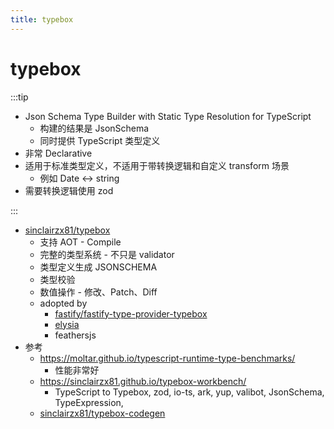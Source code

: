```yaml
---
title: typebox
---
```


# typebox

:::tip

- Json Schema Type Builder with Static Type Resolution for TypeScript
  - 构建的结果是 JsonSchema
  - 同时提供 TypeScript 类型定义
- 非常 Declarative
- 适用于标准类型定义，不适用于带转换逻辑和自定义 transform 场景
  - 例如 Date <-> string
- 需要转换逻辑使用 zod

:::

- [sinclairzx81/typebox](https://github.com/sinclairzx81/typebox)
  - 支持 AOT - Compile
  - 完整的类型系统 - 不只是 validator
  - 类型定义生成 JSONSCHEMA
  - 类型校验
  - 数值操作 - 修改、Patch、Diff
  - adopted by
    - [fastify/fastify-type-provider-typebox](https://github.com/fastify/fastify-type-provider-typebox)
    - [elysia](https://github.com/elysiajs/elysia)
    - feathersjs
- 参考
  - https://moltar.github.io/typescript-runtime-type-benchmarks/
    - 性能非常好
  - https://sinclairzx81.github.io/typebox-workbench/
    - TypeScript to Typebox, zod, io-ts, ark, yup, valibot, JsonSchema, TypeExpression,
  - [sinclairzx81/typebox-codegen](https://github.com/sinclairzx81/typebox-codegen)

